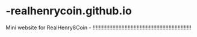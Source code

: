 # -realhenrycoin.github.io
Mini website for RealHenry8Coin - !!!!!!!!!!!!!!!!!!!!!!!!!!!!!!!!!!!!!!!!!!!!!!!!!!!!!!!!!!!!!!!!!

